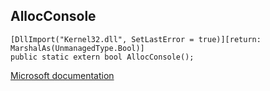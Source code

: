 ## AllocConsole

```
[DllImport("Kernel32.dll", SetLastError = true)][return: MarshalAs(UnmanagedType.Bool)]
public static extern bool AllocConsole();
```

[Microsoft documentation](https://docs.microsoft.com/en-us/windows/console/allocconsole)
